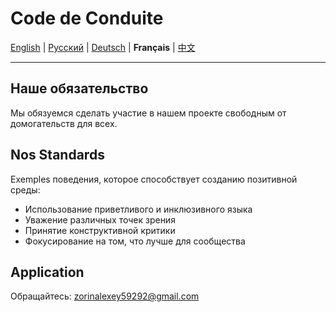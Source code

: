 # Code de Conduite

[English](../en/CODE_OF_CONDUCT.md) | [Русский](../../CODE_OF_CONDUCT.md) | [Deutsch](../de/CODE_OF_CONDUCT.md) | **Français** | [中文](../zh/CODE_OF_CONDUCT.md)

---


## Наше обязательство

Мы обязуемся сделать участие в нашем проекте свободным от домогательств для всех.

## Nos Standards

Exemples поведения, которое способствует созданию позитивной среды:

* Использование приветливого и инклюзивного языка
* Уважение различных точек зрения
* Принятие конструктивной критики
* Фокусирование на том, что лучше для сообщества

## Application

Обращайтесь: zorinalexey59292@gmail.com
